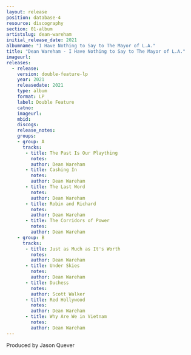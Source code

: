 ```yaml
---
layout: release
position: database-4
resource: discography
section: 01-album
artistslug: dean-wareham
initial_release_date: 2021
albumname: "I Have Nothing to Say to The Mayor of L.A."
title: "Dean Wareham - I Have Nothing to Say to The Mayor of L.A."
imageurl: 
releases:
  - release:
    version: double-feature-lp
    year: 2021
    releasedate: 2021
    type: album
    format: LP
    label: Double Feature
    catno: 
    imageurl: 
    mbid:
    discogs:
    release_notes: 
    groups:
    - group: A
      tracks:
       - title: The Past Is Our Plaything
         notes:
         author: Dean Wareham
       - title: Cashing In
         notes:
         author: Dean Wareham
       - title: The Last Word
         notes:
         author: Dean Wareham
       - title: Robin and Richard
         notes:
         author: Dean Wareham
       - title: The Corridors of Power
         notes:
         author: Dean Wareham
    - group: B
      tracks:
       - title: Just as Much as It's Worth
         notes:
         author: Dean Wareham
       - title: Under Skies
         notes:
         author: Dean Wareham
       - title: Duchess
         notes:
         author: Scott Walker
       - title: Red Hollywood
         notes:
         author: Dean Wareham
       - title: Why Are We in Vietnam
         notes: 
         author: Dean Wareham
---
```

Produced by Jason Quever

